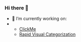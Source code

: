 ### Hi there 👋

- 🔭 I’m currently working on:
- - [ClickMe](https://clickme.clps.brown.edu/)
  - [Rapid Visual Categorization](https://rvis.clps.brown.edu/)
